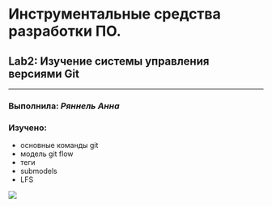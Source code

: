 # Инструментальные средства разработки ПО. 
## Lab2: Изучение системы управления версиями Git 
***

### Выполнила: *Ряннель Анна* 

### Изучено:
+ основные команды git
+ модель git flow
+ теги
+ submodels
+ LFS

<img src="Cat_Noir.gif">
